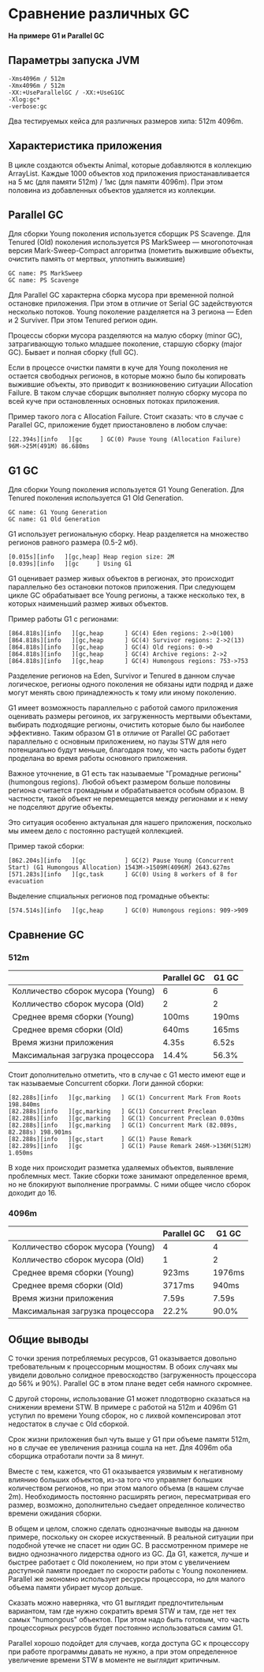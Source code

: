 # Сравнение различных GC
**На примере G1 и Parallel GC**

## Параметры запуска JVM

```
-Xms4096m / 512m
-Xmx4096m / 512m
-XX:+UseParallelGC / -XX:+UseG1GC
-Xlog:gc*  
-verbose:gc
```

Два тестируемых кейса для различных размеров хипа: 512m 4096m.

## Характеристика приложения

В цикле создаются объекты Animal, которые добавляются в коллекцию ArrayList.
Каждые 1000 объектов ход приложения приостанавливается на 5 мс (для памяти 512m) / 1мс (для памяти 4096m). 
При этом половина из добавленных объектов удаляется из коллекции.

## Parallel GC
Для сборки Young поколения используется сборщик PS Scavenge.
Для Tenured (Old) поколения используется PS MarkSweep — многопоточная версия Mark-Sweep-Compact алгоритма (пометить выжившие объекты, очистить память от мертвых, уплотнить выжившие)

```
GC name: PS MarkSweep
GC name: PS Scavenge
```

Для Parallel GC характерна сборка мусора при временной полной остановке приложения. При этом в отличие от Serial GC задействуются несколько потоков.
Young поколение разделяется на 3 региона — Eden и 2 Surviver. При этом Tenured регион один.

Процессы сборки мусора разделяются на малую сборку (minor GC), затрагивающую только младшее поколение, старшую сборку (major GC). Бывает и полная сборку (full GC).

Если в процессе очистки памяти в куче для Young поколения не остается свободных регионов, в которые можно было бы копировать выжившие объекты, это приводит к возникновению ситуации Allocation Failure. 
В таком случае сборщик выполняет полную сборку мусора по всей куче при остановленных основных потоках приложения.

Пример такого лога с Allocation Failure. Стоит сказать: что в случае с Parallel GC, приложение будет приостановлено в любом случае:

```
[22.394s][info   ][gc     ] GC(0) Pause Young (Allocation Failure) 96M->25M(491M) 86.680ms
```

## G1 GC

Для сборки Young поколения используется G1 Young Generation. Для Tenured поколения используется G1 Old Generation.

```
GC name: G1 Young Generation
GC name: G1 Old Generation
```

G1 использует региональную сборку. Heap разделяется на множество регионов равного размера (0.5-2 мб).

```
[0.015s][info   ][gc,heap] Heap region size: 2M  
[0.039s][info   ][gc     ] Using G1
```

G1 оценивает размер живых объектов в регионах, это происходит параллельно без остановки потоков приложения.
При следующем цикле GC обрабатывает все Young регионы, а также несколько тех, в которых наименьший размер живых объектов.

Пример работы G1 с регионами:

```
[864.818s][info   ][gc,heap      ] GC(4) Eden regions: 2->0(100)
[864.818s][info   ][gc,heap      ] GC(4) Survivor regions: 2->2(13)
[864.818s][info   ][gc,heap      ] GC(4) Old regions: 0->0
[864.818s][info   ][gc,heap      ] GC(4) Archive regions: 2->2
[864.818s][info   ][gc,heap      ] GC(4) Humongous regions: 753->753
```

Разделение регионов на Eden, Survivor и Tenured в данном случае логическое, регионы одного поколения не обязаны идти подряд и даже могут менять свою принадлежность к тому или иному поколению.

G1 имеет возможность параллельно с работой самого приложения оценивать размеры регоинов, их загруженность мертвыми объектами, выбирать подходящие регионы, очистить которые было бы наиболее эффективно.
Таким образом G1 в отличие от Parallel GC работает параллельно с основным приложением, но паузы STW для него потенциально будут меньше, благодаря тому, что часть работы будет проделана во время работы основного приложения.

Важное уточнение, в G1 есть так называемые "Громадные регионы" (humongous regions). Любой объект размером больше половины региона считается громадным и обрабатывается особым образом.
В частности, такой объект не перемещается между регионами и к нему не подселяют другие объекты.

Это ситуация особенно актуальная для нашего приложения, посколько мы имеем дело с постоянно растущей коллекцией.

Пример такой сборки:

```
[862.204s][info   ][gc           ] GC(2) Pause Young (Concurrent Start) (G1 Humongous Allocation) 1543M->1509M(4096M) 2643.627ms
[571.283s][info   ][gc,task      ] GC(0) Using 8 workers of 8 for evacuation
```

Выделение спциальных регионов под громадные объекты:

```
[574.514s][info   ][gc,heap      ] GC(0) Humongous regions: 909->909
```

## Сравнение GC

### 512m

|                                   | Parallel GC | G1 GC        |
|-----------------------------------|-------------|--------------|
| Колличество сборок мусора (Young) | 6           | 6            |
| Колличество сборок мусора (Old)   | 2           | 2            |
| Среднее время сборки (Young)      | 100ms       | 190ms        |
| Среднее время сборки (Old)        | 640ms       | 165ms        |
| Время жизни приложения            | 4.35s       | 6.52s        |
| Максимальная загрузка процессора  | 14.4%       | 56.3%        |

Стоит дополнительно отметить, что в случае с G1 место имеют еще и так называемые Concurrent сборки.
Логи данной сборки:
```
[82.288s][info   ][gc,marking   ] GC(1) Concurrent Mark From Roots 198.840ms
[82.288s][info   ][gc,marking   ] GC(1) Concurrent Preclean
[82.288s][info   ][gc,marking   ] GC(1) Concurrent Preclean 0.030ms
[82.288s][info   ][gc,marking   ] GC(1) Concurrent Mark (82.089s, 82.288s) 198.901ms
[82.288s][info   ][gc,start     ] GC(1) Pause Remark
[82.289s][info   ][gc           ] GC(1) Pause Remark 246M->136M(512M) 1.050ms
```
В ходе них происходит разметка удаляемых объектов, выявление проблемных мест. 
Такие сборки тоже занимают определенное время, но не блокируют выполнение программы.
С ними общее число сборок доходит до 16.

### 4096m

|                                   | Parallel GC | G1 GC        |
|-----------------------------------|-------------|--------------|
| Колличество сборок мусора (Young) | 4           | 4            |
| Колличество сборок мусора (Old)   | 1           | 2            |
| Среднее время сборки (Young)      | 923ms       | 1976ms       |
| Среднее время сборки (Old)        | 3717ms      | 940ms        |
| Время жизни приложения            | 7.59s       | 7.59s        |
| Максимальная загрузка процессора  | 22.2%       | 90.0%        |

## Общие выводы

С точки зрения потребляемых ресурсов, G1 оказывается довольно требовательным к процессорным мощностям. 
В обоих случаях мы увидели довольно солидное превосходство (загруженность процессора до 56% и 90%). Parallel GC в этом плане ведет себя намного скромнее.

С другой стороны, использование G1 может плодотворно сказаться на снижении времени STW.
В примере с работой на 512m и 4096m G1 уступил по времени Young сборок, но с лихвой компенсировал этот недостаток в случае с Old сборкой.

Срок жизни приложения был чуть выше у G1 при объеме памяти 512m, но в случае ее увеличения разница сошла на нет. Для 4096m оба сборщика отработали почти за 8 минут.

Вместе с тем, кажется, что G1 оказывается уязвимым к негативному влиянию больших объектов, из-за того что управляет больших количеством регионов, но при этом малого объема (в нашем случае 2m). 
Необходимость постоянно расширять регион, пересматривая его размер, возможно, дополнительно съедает определнное количество времени ожидания сборки.

В общем и целом, сложно сделать однозначные выводы на данном примере, поскольку он скорее искуственный. В реальной ситуации при подобной утечке не спасет ни один GC.
В рассмотренном примере не видно однозначного лидерства одного из GC. Да G1, кажется, лучше и быстрее работает с Old поколением, но при этом с увеличением доступной памяти проедает по скорости работы с Young поколением.
Parallel же экономно использует ресурсы процессора, но для малого объема памяти убирает мусор дольше.

Сказать можно наверняка, что G1 выглядит предпочтительным вариантом, там где нужно сократить время STW и там, где нет тех самых "humongous" объектов.
При этом надо быть готовым, что часть процессорных ресурсов будет постоянно использоваться самим G1.

Parallel хорошо подойдет для случаев, когда доступа GC к процессору при работе программы давать не нужно, а при этом определенное увеличение времени STW в моменте не выглядит критичным.
